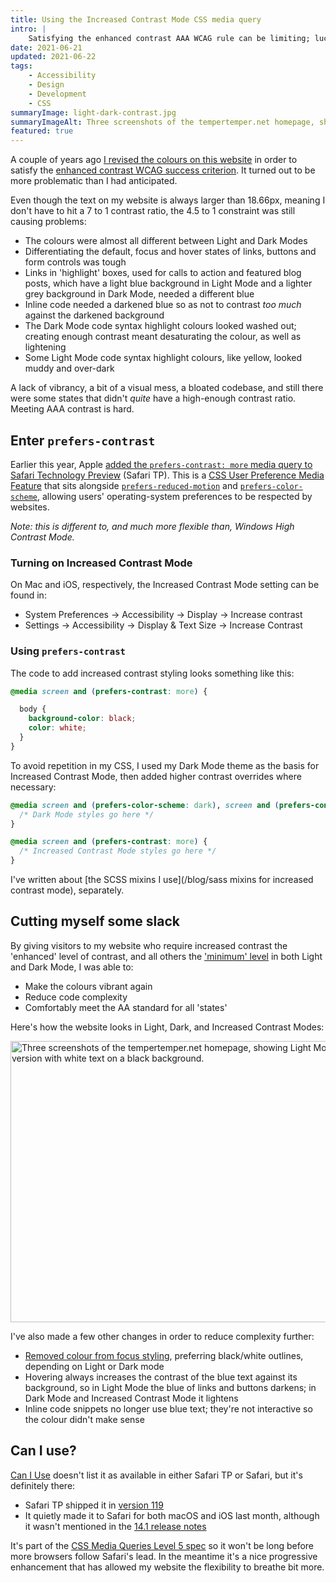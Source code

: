 ```yaml
---
title: Using the Increased Contrast Mode CSS media query
intro: |
    Satisfying the enhanced contrast AAA WCAG rule can be limiting; luckily `prefers-contrast: more` allows us more freedom with our default themes.
date: 2021-06-21
updated: 2021-06-22
tags:
    - Accessibility
    - Design
    - Development
    - CSS
summaryImage: light-dark-contrast.jpg
summaryImageAlt: Three screenshots of the tempertemper.net homepage, showing Light Mode, Dark Mode, and the Increased Contrast version with white text on a black background.
featured: true
---
```


A couple of years ago [I revised the colours on this website](/blog/colour-contrast-on-tempertempernet) in order to satisfy the [enhanced contrast WCAG success criterion](https://www.w3.org/TR/WCAG21/#contrast-enhanced). It turned out to be more problematic than I had anticipated.

Even though the text on my website is always larger than 18.66px, meaning I don't have to hit a 7 to 1 contrast ratio, the 4.5 to 1 constraint was still causing problems:

- The colours were almost all different between Light and Dark Modes
- Differentiating the default, focus and hover states of links, buttons and form controls was tough
- Links in 'highlight' boxes, used for calls to action and featured blog posts, which have a light blue background in Light Mode and a lighter grey background in Dark Mode, needed a different blue
- Inline code needed a darkened blue so as not to contrast *too much* against the darkened background
- The Dark Mode code syntax highlight colours looked washed out; creating enough contrast meant desaturating the colour, as well as lightening
- Some Light Mode code syntax highlight colours, like yellow, looked muddy and over-dark

A lack of vibrancy, a bit of a visual mess, a bloated codebase, and still there were some states that didn't *quite* have a high-enough contrast ratio. Meeting AAA contrast is hard.


## Enter `prefers-contrast`

Earlier this year, Apple [added the `prefers-contrast: more` media query to Safari Technology Preview](https://webkit.org/blog/11525/release-notes-for-safari-technology-preview-119/) (Safari TP). This is a [CSS User Preference Media Feature](https://drafts.csswg.org/mediaqueries-5/#prefers-contrast) that sits alongside [`prefers-reduced-motion`](/blog/reducing-motion) and [`prefers-color-scheme`](/blog/dark-mode-websites-on-macos-mojave), allowing users' operating-system preferences to be respected by websites.

<i>Note: this is different to, and much more flexible than, Windows High Contrast Mode.</i>

### Turning on Increased Contrast Mode

On Mac and iOS, respectively, the Increased Contrast Mode setting can be found in:

- System Preferences → Accessibility → Display → Increase contrast
- Settings → Accessibility → Display &amp; Text Size → Increase Contrast


### Using `prefers-contrast`

The code to add increased contrast styling looks something like this:

```css
@media screen and (prefers-contrast: more) {

  body {
    background-color: black;
    color: white;
  }
}
```

To avoid repetition in my CSS, I used my Dark Mode theme as the basis for Increased Contrast Mode, then added higher contrast overrides where necessary:

```css
@media screen and (prefers-color-scheme: dark), screen and (prefers-contrast: more) {
  /* Dark Mode styles go here */
}

@media screen and (prefers-contrast: more) {
  /* Increased Contrast Mode styles go here */
}
```

I've written about [the SCSS mixins I use](/blog/sass mixins for increased contrast mode), separately.


## Cutting myself some slack

By giving visitors to my website who require increased contrast the 'enhanced' level of contrast, and all others the ['minimum' level](https://www.w3.org/TR/WCAG21/#contrast-minimum) in both Light and Dark Mode, I was able to:

- Make the colours vibrant again
- Reduce code complexity
- Comfortably meet the AA standard for all 'states'

Here's how the website looks in Light, Dark, and Increased Contrast Modes:

<picture>
    <source srcset="/assets/img/blog/light-dark-contrast.avif" type="image/avif" />
    <source srcset="/assets/img/blog/light-dark-contrast.webp" type="image/webp" />
    <img src="/assets/img/blog/light-dark-contrast.jpg" alt="Three screenshots of the tempertemper.net homepage, showing Light Mode, Dark Mode, and the Increased Contrast version with white text on a black background." width="800" height="450" decoding="async" />
</picture>

I've also made a few other changes in order to reduce complexity further:

- [Removed colour from focus styling](/blog/cleaner-focus-outlines-with-box-decoration-break), preferring black/white outlines, depending on Light or Dark mode
- Hovering always increases the contrast of the blue text against its background, so in Light Mode the blue of links and buttons darkens; in Dark Mode and Increased Contrast Mode it lightens
- Inline code snippets no longer use blue text; they're not interactive so the colour didn't make sense


## Can I use?

[Can I Use](https://caniuse.com/mdn-css_at-rules_media_prefers-contrast) doesn't list it as available in either Safari TP or Safari, but it's definitely there:

- Safari TP shipped it in [version 119](https://webkit.org/blog/11525/release-notes-for-safari-technology-preview-119/)
- It quietly made it to Safari for both macOS and iOS last month, although it wasn't mentioned in the [14.1 release notes](https://developer.apple.com/documentation/safari-release-notes/safari-14_1-release-notes)

It's part of the [CSS Media Queries Level 5 spec](https://drafts.csswg.org/mediaqueries-5/) so it won't be long before more browsers follow Safari's lead. In the meantime it's a nice progressive enhancement that has allowed my website the flexibility to breathe bit more.
